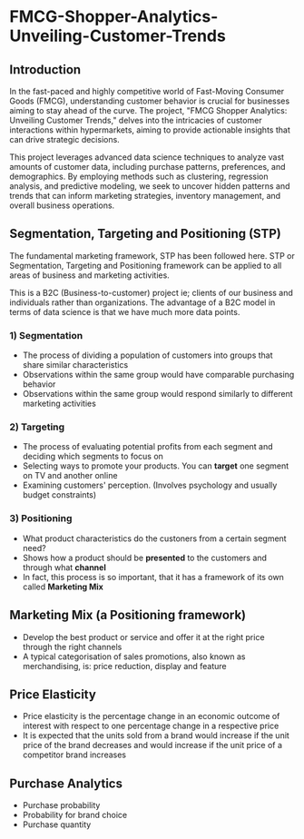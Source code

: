 # FMCG-Shopper-Analytics-Unveiling-Customer-Trends

## Introduction
In the fast-paced and highly competitive world of Fast-Moving Consumer Goods (FMCG), understanding customer behavior is crucial for businesses aiming to stay ahead of the curve. The project, "FMCG Shopper Analytics: Unveiling Customer Trends," delves into the intricacies of customer interactions within hypermarkets, aiming to provide actionable insights that can drive strategic decisions.

This project leverages advanced data science techniques to analyze vast amounts of customer data, including purchase patterns, preferences, and demographics. By employing methods such as clustering, regression analysis, and predictive modeling, we seek to uncover hidden patterns and trends that can inform marketing strategies, inventory management, and overall business operations.

## Segmentation, Targeting and Positioning (STP)
The fundamental marketing framework, STP has been followed here. STP or Segmentation, Targeting and Positioning framework can be applied to all areas of business and marketing activities.

This is a B2C (Business-to-customer) project ie; clients of our business and individuals rather than organizations. The advantage of a B2C model in terms of data science is that we have much more data points.

### 1) Segmentation
* The process of dividing a population of customers into groups that share similar characteristics
* Observations within the same group would have comparable purchasing behavior
* Observations within the same group would respond similarly to different marketing activities
### 2) Targeting
* The process of evaluating potential profits from each segment and deciding which segments to focus on
* Selecting ways to promote your products. You can **target** one segment on TV and another online
* Examining customers' perception. (Involves psychology and usually budget constraints)
### 3) Positioning
* What product characteristics do the custoners from a certain segment need?
* Shows how a product should be **presented** to the customers and through what **channel**
* In fact, this process is so important, that it has a framework of its own called **Marketing Mix**

## Marketing Mix (a Positioning framework)
* Develop the best product or service and offer it at the right price through the right channels
* A typical categorisation of sales promotions, also known as merchandising, is: price reduction, display and feature

## Price Elasticity
* Price elasticity is the percentage change in an economic outcome of interest with respect to one percentage change in a respective price
* It is expected that the units sold from a brand would increase if the unit price of the brand decreases and would increase if the unit price of a competitor brand increases

## Purchase Analytics
* Purchase probability
* Probability for brand choice
* Purchase quantity
